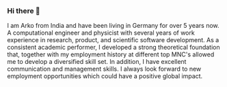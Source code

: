### Hi there 👋

I am Arko from India and have been living in Germany for over 5 years now. A computational engineer and physicist with several years of work experience in research, product, and scientific software development. As a consistent academic performer, I developed a strong theoretical foundation that, together with my employment history at different top MNC's allowed me to develop a diversified skill set. In addition, I have excellent communication and management skills. I always look forward to new employment opportunities which could have a positive global impact.
